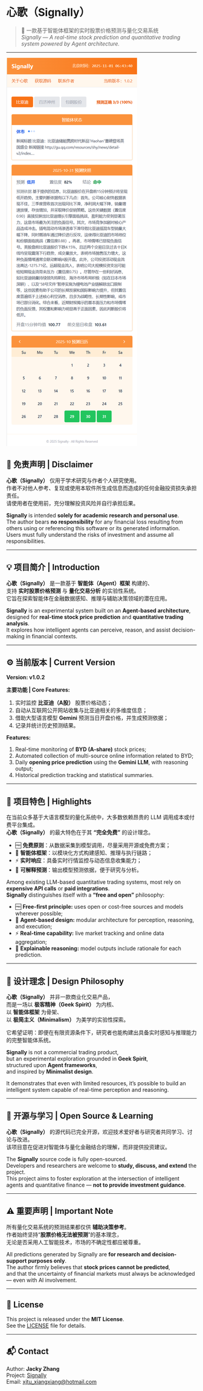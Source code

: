 # 心歌（Signally）

> 🧠 一款基于智能体框架的实时股票价格预测与量化交易系统  
> *Signally — A real-time stock prediction and quantitative trading system powered by Agent architecture.*

---

![Signally HOME](./HOME.png)


## 📜 免责声明 | Disclaimer

**心歌（Signally）** 仅用于学术研究与作者个人研究使用。  
作者不对他人参考、复现或使用本软件所生成信息而造成的任何金融投资损失承担责任。  
请使用者在使用前，充分理解投资风险并自行承担后果。

**Signally** is intended **solely for academic research and personal use**.  
The author bears **no responsibility** for any financial loss resulting from others using or referencing this software or its generated information.  
Users must fully understand the risks of investment and assume all responsibilities.

---

## 💡 项目简介 | Introduction

**心歌（Signally）** 是一款基于 **智能体（Agent）框架** 构建的、  
支持 **实时股票价格预测** 与 **量化交易分析** 的实验性系统。  
它旨在探索智能体在金融数据感知、推理与辅助决策领域的潜在应用。

**Signally** is an experimental system built on an **Agent-based architecture**,  
designed for **real-time stock price prediction** and **quantitative trading analysis**.  
It explores how intelligent agents can perceive, reason, and assist decision-making in financial contexts.

---

## ⚙️ 当前版本 | Current Version

**Version: v1.0.2**

**主要功能 | Core Features:**
1. 实时监控 **比亚迪（A股）** 股票价格动态；  
2. 自动从互联网公开网站收集与比亚迪相关的多维度信息；  
3. 借助大型语言模型 **Gemini** 预测当日开盘价格，并生成预测依据；  
4. 记录并统计历史预测结果。

**Features:**
1. Real-time monitoring of **BYD (A-share)** stock prices;  
2. Automated collection of multi-source online information related to BYD;  
3. Daily **opening price prediction** using the **Gemini LLM**, with reasoning output;  
4. Historical prediction tracking and statistical summaries.

---

## 🌟 项目特色 | Highlights

在当前众多基于大语言模型的量化系统中，大多数依赖昂贵的 LLM 调用成本或付费平台集成。  
**心歌（Signally）** 的最大特色在于其 **“完全免费”** 的设计理念。  

- 🆓 **免费原则**：从数据采集到模型调用，尽量采用开源或免费方案；  
- 🧩 **智能体框架**：以模块化方式构建感知、推理与执行链路；  
- ⚡ **实时响应**：具备实时行情监控与动态信息收集能力；  
- 💬 **可解释预测**：输出模型预测依据，便于研究与分析。

Among existing LLM-based quantitative trading systems, most rely on **expensive API calls** or **paid integrations**.  
**Signally** distinguishes itself with a **“free and open”** philosophy:

- 🆓 **Free-first principle:** uses open or cost-free sources and models wherever possible;  
- 🧩 **Agent-based design:** modular architecture for perception, reasoning, and execution;  
- ⚡ **Real-time capability:** live market tracking and online data aggregation;  
- 💬 **Explainable reasoning:** model outputs include rationale for each prediction.

---

## 🧭 设计理念 | Design Philosophy

**心歌（Signally）** 并非一款商业化交易产品，  
而是一场以 **极客精神（Geek Spirit）** 为内核、  
以 **智能体框架** 为骨架、  
以 **极简主义（Minimalism）** 为美学的实验性探索。  

它希望证明：即便在有限资源条件下，研究者也能构建出具备实时感知与推理能力的完整智能体系统。

**Signally** is not a commercial trading product,  
but an experimental exploration grounded in **Geek Spirit**,  
structured upon **Agent frameworks**,  
and inspired by **Minimalist design**.  

It demonstrates that even with limited resources, it’s possible to build an intelligent system capable of real-time perception and reasoning.

---

## 🧩 开源与学习 | Open Source & Learning

**心歌（Signally）** 的源代码已完全开源，欢迎技术爱好者与研究者共同学习、讨论与改进。  
该项目意在促进对智能体与量化金融结合的理解，而非提供投资建议。

The **Signally** source code is fully open-sourced.  
Developers and researchers are welcome to **study, discuss, and extend** the project.  
This project aims to foster exploration at the intersection of intelligent agents and quantitative finance — **not to provide investment guidance**.

---

## ⚠️ 重要声明 | Important Note

所有量化交易系统的预测结果都仅供 **辅助决策参考**。  
作者始终坚持“**股票价格无法被预测**”的基本理念，  
无论是否采用人工智能技术，市场的不确定性都应被尊重。

All predictions generated by Signally are **for research and decision-support purposes only**.  
The author firmly believes that **stock prices cannot be predicted**,  
and that the uncertainty of financial markets must always be acknowledged — even with AI involvement.

---

## 🧱 License

This project is released under the **MIT License**.  
See the [LICENSE](./LICENSE) file for details.

---

## 📬 Contact

Author: **Jacky Zhang**  
Project: [Signally](https://github.com/hzhan11/signally)  
Email: xjtu_xiangxiang@hotmail.com
